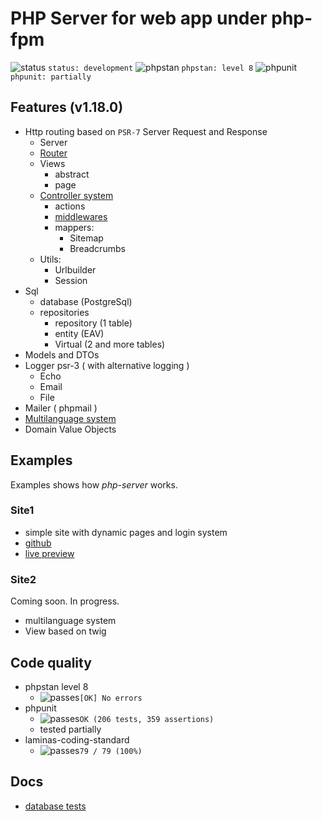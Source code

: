 # PHP Server for web app under php-fpm

![status](https://placehold.co/15x15/f03c15/f03c15.png) `status: development`
![phpstan](https://placehold.co/15x15/1589F0/1589F0.png) `phpstan: level 8`
![phpunit](https://placehold.co/15x15/c5f015/c5f015.png) `phpunit: partially`

## Features (v1.18.0)

- Http routing based on `PSR-7` Server Request and Response
  - Server
  - [Router](./docs/router/)
  - Views
    - abstract
    - page
  - [Controller system](./docs/controller/00_readme.md)
    - actions
    - [middlewares](./docs/controller/03_middleware.md)
    - mappers:
      - Sitemap
      - Breadcrumbs
  - Utils:
    - Urlbuilder
    - Session
- Sql
  - database (PostgreSql)
  - repositories  
    - repository (1 table)
    - entity (EAV)
    - Virtual (2 and more tables)
- Models and DTOs
- Logger psr-3 ( with alternative logging )  
  - Echo  
  - Email  
  - File  
- Mailer ( phpmail )  
- [Multilanguage system](./docs/multilanguage-system/01-readme.md)
- Domain Value Objects

## Examples

Examples shows how *php-server* works.

### Site1

- simple site with dynamic pages and login system
- [github](https://github.com/Romchik38/site1)
- [live preview](https://site1.romanenko-studio.dev/)

### Site2

Coming soon. In progress.

- multilanguage system
- View based on twig

## Code quality

- phpstan level 8
  - ![passes](https://placehold.co/15x15/0dbc79/0dbc79.png)`[OK] No errors`  
- phpunit
  - ![passes](https://placehold.co/15x15/0dbc79/0dbc79.png)`OK (206 tests, 359 assertions)`
  - tested partially
- laminas-coding-standard
  - ![passes](https://placehold.co/15x15/0dbc79/0dbc79.png)`79 / 79 (100%)`

## Docs

- [database tests](./docs/tests/database.md)